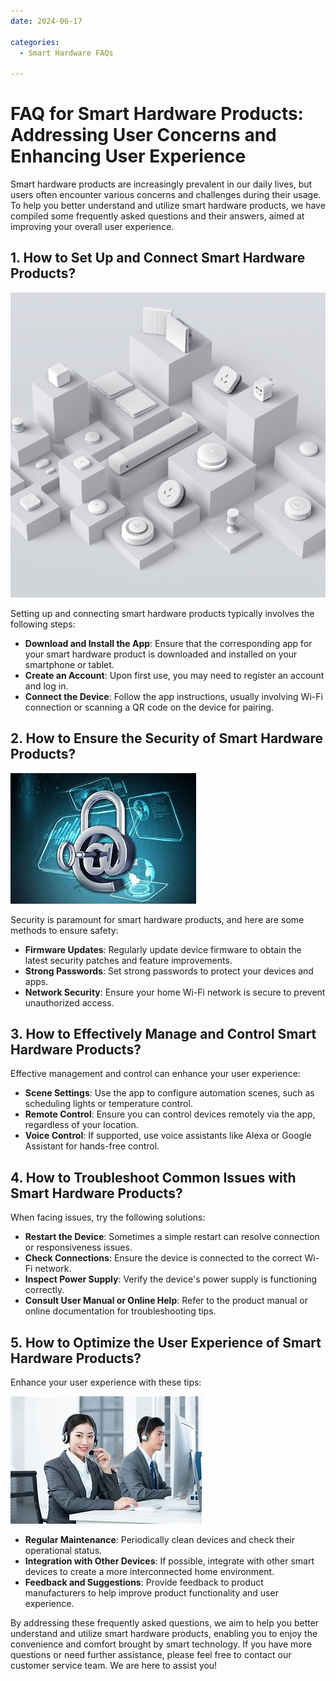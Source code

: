 ```yaml
---
date: 2024-06-17

categories:
  - Smart Hardware FAQs

---
```


# FAQ for Smart Hardware Products: Addressing User Concerns and Enhancing User Experience

<!-- more -->

Smart hardware products are increasingly prevalent in our daily lives, but users often encounter various concerns and challenges during their usage. To help you better understand and utilize smart hardware products, we have compiled some frequently asked questions and their answers, aimed at improving your overall user experience.

## 1. How to Set Up and Connect Smart Hardware Products?

![](../../assets/images/智能设备2.png)

Setting up and connecting smart hardware products typically involves the following steps:

- **Download and Install the App**: Ensure that the corresponding app for your smart hardware product is downloaded and installed on your smartphone or tablet.
- **Create an Account**: Upon first use, you may need to register an account and log in.
- **Connect the Device**: Follow the app instructions, usually involving Wi-Fi connection or scanning a QR code on the device for pairing.

## 2. How to Ensure the Security of Smart Hardware Products?

![](../../assets/images/锁.jpg)

Security is paramount for smart hardware products, and here are some methods to ensure safety:

- **Firmware Updates**: Regularly update device firmware to obtain the latest security patches and feature improvements.
- **Strong Passwords**: Set strong passwords to protect your devices and apps.
- **Network Security**: Ensure your home Wi-Fi network is secure to prevent unauthorized access.

## 3. How to Effectively Manage and Control Smart Hardware Products?

Effective management and control can enhance your user experience:

- **Scene Settings**: Use the app to configure automation scenes, such as scheduling lights or temperature control.
- **Remote Control**: Ensure you can control devices remotely via the app, regardless of your location.
- **Voice Control**: If supported, use voice assistants like Alexa or Google Assistant for hands-free control.

## 4. How to Troubleshoot Common Issues with Smart Hardware Products?

When facing issues, try the following solutions:

- **Restart the Device**: Sometimes a simple restart can resolve connection or responsiveness issues.
- **Check Connections**: Ensure the device is connected to the correct Wi-Fi network.
- **Inspect Power Supply**: Verify the device's power supply is functioning correctly.
- **Consult User Manual or Online Help**: Refer to the product manual or online documentation for troubleshooting tips.

## 5. How to Optimize the User Experience of Smart Hardware Products?

Enhance your user experience with these tips:

![](../../assets/images/客服.jpg)

- **Regular Maintenance**: Periodically clean devices and check their operational status.
- **Integration with Other Devices**: If possible, integrate with other smart devices to create a more interconnected home environment.
- **Feedback and Suggestions**: Provide feedback to product manufacturers to help improve product functionality and user experience.

By addressing these frequently asked questions, we aim to help you better understand and utilize smart hardware products, enabling you to enjoy the convenience and comfort brought by smart technology. If you have more questions or need further assistance, please feel free to contact our customer service team. We are here to assist you!

